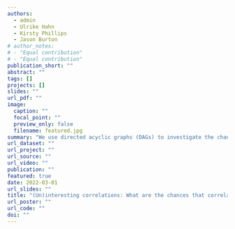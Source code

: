 ```yaml
---
authors:
  - admin
  - Ulrike Hahn
  - Kirsty Phillips
  - Jason Burton
# author_notes:
# - "Equal contribution"
# - "Equal contribution"
publication_short: ""
abstract: ""
tags: []
projects: []
slides: ""
url_pdf: ""
image:
  caption: ""
  focal_point: ""
  preview_only: false
  filename: featured.jpg
summary: "We use directed acyclic graphs (DAGs) to investigate the chances that two variables are causally connected, correlated, and that a covariate is inducing a correlation when controlled for."
url_dataset: ""
url_project: ""
url_source: ""
url_video: ""
publication: ""
featured: true
date: 2022-03-01
url_slides: ""
title: "(Un)interesting correlations: What are the chances that correlations lead to causation?"
url_poster: ""
url_code: ""
doi: ""
---
```

